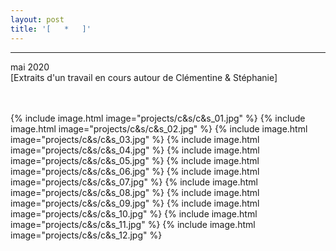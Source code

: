 ```yaml
---
layout: post
title: '[   *   ]'
---
```

---
 mai 2020
 <br>
 [Extraits d'un travail en cours autour de Clémentine & Stéphanie]
 <br>
 <br>
 <br>



{% include image.html image="projects/c&s/c&s_01.jpg" %}
{% include image.html image="projects/c&s/c&s_02.jpg" %}
{% include image.html image="projects/c&s/c&s_03.jpg" %}
{% include image.html image="projects/c&s/c&s_04.jpg" %}
{% include image.html image="projects/c&s/c&s_05.jpg" %}
{% include image.html image="projects/c&s/c&s_06.jpg" %}
{% include image.html image="projects/c&s/c&s_07.jpg" %}
{% include image.html image="projects/c&s/c&s_08.jpg" %}
{% include image.html image="projects/c&s/c&s_09.jpg" %}
{% include image.html image="projects/c&s/c&s_10.jpg" %}
{% include image.html image="projects/c&s/c&s_11.jpg" %}
{% include image.html image="projects/c&s/c&s_12.jpg" %}


